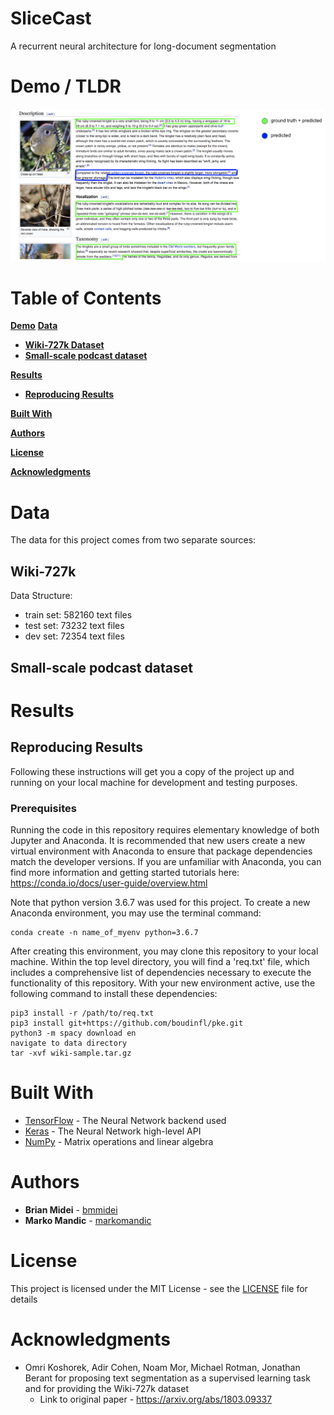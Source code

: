 # SliceCast
A recurrent neural architecture for long-document segmentation

# Demo / TLDR
![Results](imgs/labeledWiki.png)
# Table of Contents
[**Demo**](#Demo-/-TLDR)
[**Data**](#Data)
  * [**Wiki-727k Dataset**](#Wiki-727k)
  * [**Small-scale podcast dataset**](#Small-scale-podcast-dataset)

[**Results**](#Results)
  * [**Reproducing Results**](#Reproducing-results)

[**Built With**](#Built-With)

[**Authors**](#Authors)

[**License**](#License)

[**Acknowledgments**](#Acknowledgments)


# Data
The data for this project comes from two separate sources:

## Wiki-727k
Data Structure:
* train set: 582160 text files
* test set: 73232 text files
* dev set: 72354 text files

## Small-scale podcast dataset

# Results

## Reproducing Results

Following these instructions will get you a copy of the project up and running on your local machine for development
and testing purposes.

### Prerequisites

Running the code in this repository requires elementary knowledge of both Jupyter and Anaconda. It is recommended that 
new users create a new virtual environment with Anaconda to ensure that package dependencies match the developer 
versions. If you are unfamiliar with Anaconda, you can find more information and getting started tutorials here:
https://conda.io/docs/user-guide/overview.html

Note that python version 3.6.7 was used for this project. To create a new Anaconda environment, you may use the terminal
command:
```
conda create -n name_of_myenv python=3.6.7
```
After creating this environment, you may clone this repository to your local machine. Within the top level directory,
you will find a 'req.txt' file, which includes a comprehensive list of dependencies necessary to execute the
functionality
of this repository. With your new environment active, use the following command to install these dependencies:
```
pip3 install -r /path/to/req.txt
pip3 install git+https://github.com/boudinfl/pke.git
python3 -m spacy download en
navigate to data directory
tar -xvf wiki-sample.tar.gz
```

# Built With
* [TensorFlow](https://www.tensorflow.org) - The Neural Network backend used
* [Keras](https://keras.io) - The Neural Network high-level API
* [NumPy](http://www.numpy.org/) - Matrix operations and linear algebra

# Authors

* **Brian Midei** - [bmmidei](https://github.com/bmmidei)
* **Marko Mandic** - [markomandic](https://github.com/markomandic)

# License

This project is licensed under the MIT License - see the [LICENSE](LICENSE) file for details

# Acknowledgments

* Omri Koshorek, Adir Cohen, Noam Mor, Michael Rotman, Jonathan Berant for proposing text segmentation as a supervised
learning task and for providing the Wiki-727k dataset
    * Link to original paper - https://arxiv.org/abs/1803.09337
